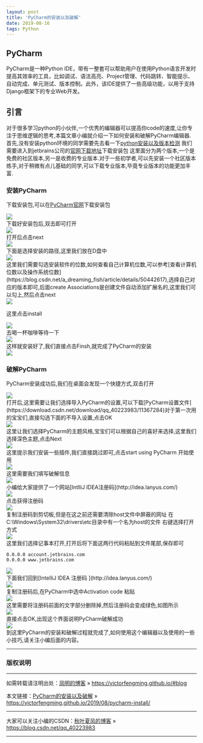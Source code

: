 ```yaml
---
layout: post
title: 'PyCharm的安装以及破解'
date: 2019-08-16 
tags: Python  
---
```




## PyCharm
PyCharm是一种Python IDE，带有一整套可以帮助用户在使用Python语言开发时提高其效率的工具，比如调试、语法高亮、Project管理、代码跳转、智能提示、自动完成、单元测试、版本控制。此外，该IDE提供了一些高级功能，以用于支持Django框架下的专业Web开发。
## 引言
对于很多学习python的小伙伴,一个优秀的编辑器可以提高你code的速度,让你专注于思维逻辑的思考,本篇文章小编就介绍一下如何安装和破解PyCharm编辑器.
首先,没有安装python环境的同学需要先去看一下[python安装以及版本检测](https://blog.csdn.net/qq_40223983/article/details/95655470)
我们需要进入到jetbrains公司的[官网下载地址](http://www.jetbrains.com/pycharm/download/)下载安装包
这里面分为两个版本,一个是免费的社区版本,另一是收费的专业版本.对于一些初学者,可以先安装一个社区版本练手,对于稍微有点儿基础的同学,可以下载专业版本,毕竟专业版本的功能更加丰富.
### 安装PyCharm  
下载安装包,可以在[PyCharm官网](http://www.jetbrains.com/pycharm/?fromMenu)下载安装包  
<div align="left"><img src="/images/posts/pycharm/install1.png"></div>
下载好安装包后,双击即可打开    
<div align="left"><img src="/images/posts/pycharm/install2.png"></div>
打开后点击next  
<div align="left"><img src="/images/posts/pycharm/install3.png"></div>
下面是选择安装的路径,这里我们放在D盘中  
<div align="left"><img src="/images/posts/pycharm/install4.png"></div>
这里我们需要勾选安装软件的位数,如何查看自己计算机位数,可以参考[查看计算机位数以及操作系统位数](https://blog.csdn.net/a_dreaming_fish/article/details/50442617),选择自己对应的版本即可,后面create Associations是创建文件自动添加扩展名的,这里我们可以勾上,然后点击next  
<div align="left"><img src="/images/posts/pycharm/install5.png"></div>

这里点击install  
<div align="left"><img src="/images/posts/pycharm/install6.png"></div>
去喝一杯咖啡等待一下  
<div align="left"><img src="/images/posts/pycharm/install7.png"></div>
这样就安装好了,我们直接点击Finsh,就完成了PyCharm的安装  
<div align="left"><img src="/images/posts/pycharm/install8.png"></div>

### 破解PyCharm  
PyCharm安装成功后,我们在桌面会发现一个快捷方式,双击打开  
<div align="left"><img src="/images/posts/pycharm/install9.png"></div>
打开后,这里需要让我们选择导入PyCharm的设置,可以下载[PyCharm设置文件](https://download.csdn.net/download/qq_40223983/11367284)对于第一次用的宝宝们,直接勾选下面的不导入设置,点击OK  
<div align="left"><img src="/images/posts/pycharm/install10.png"></div>
这里让我们选择PyCharm的主题风格,宝宝们可以根据自己的喜好来选择,这里我们选择深色主题,点击Next  
<div align="left"><img src="/images/posts/pycharm/install11.png"></div>
这里提示我们安装一些插件,我们直接跳过即可,点击start using PyCharm 开始使用  
<div align="left"><img src="/images/posts/pycharm/install12.png"></div>
这里需要我们填写破解信息  
<div align="left"><img src="/images/posts/pycharm/install13.png"></div>
小编给大家提供了一个网站[IntlliJ IDEA注册码](http://idea.lanyus.com/)  

<div align="left"><img src="/images/posts/pycharm/install14.png"></div>
点击获得注册码  
<div align="left"><img src="/images/posts/pycharm/install15.png"></div>
复制注册码到剪切板,但是在这之前还需要清除host文件中屏蔽的网址  
在C:\Windows\System32\drivers\etc目录中有一个名为host的文件  
右键选择打开方式  
<div align="left"><img src="/images/posts/pycharm/install16.png"></div>
这里我们选择记事本打开,打开后将下面这两行代码粘贴到文件尾部,保存即可  

```
0.0.0.0 account.jetbrains.com
0.0.0.0 www.jetbrains.com
```
<div align="left"><img src="/images/posts/pycharm/install17.png"></div>
下面我们回到[IntelliJ IDEA 注册码  
](http://idea.lanyus.com/)  
<div align="left"><img src="/images/posts/pycharm/install18.png"></div>
复制注册码后,在PyCharm中选中Activation code 粘贴  
<div align="left"><img src="/images/posts/pycharm/install19.png"></div>
这里需要将注册码前面的文字部分删除掉,然后注册码会变成绿色,如图所示  
<div align="left"><img src="/images/posts/pycharm/install20.png"></div>
直接点击OK,出现这个界面说明PyCharm破解成功  
<div align="left"><img src="/images/posts/pycharm/install21.png"></div>
到这里PyCharm的安装和破解过程就完成了,如何使用这个编辑器以及使用的一些小技巧,请关注小编后面的内容。






***
### 版权说明

***
如需转载请注明出处：[凤明的博客](https://victorfengming.github.io/#blog) » https://victorfengming.github.io/#blog

本文链接：[PyCharm的安装以及破解](https://victorfengming.github.io/2019/08/pycharm-install/) » https://victorfengming.github.io/2019/08/pycharm-install/

***
大家可以关注小编的CSDN：[秋叶夏风的博客](https://blog.csdn.net/qq_40223983) » https://blog.csdn.net/qq_40223983

***